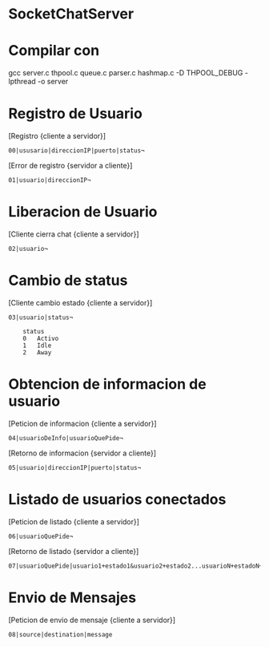 # SocketChatServer

# Compilar con

gcc server.c thpool.c queue.c parser.c hashmap.c -D THPOOL_DEBUG -lpthread -o server

# Registro de Usuario

[Registro {cliente a servidor}]

    00|ususario|direccionIP|puerto|status¬

[Error de registro {servidor a cliente}]

    01|usuario|direccionIP¬

# Liberacion de Usuario

[Cliente cierra chat {cliente a servidor}]

    02|usuario¬

# Cambio de status

[Cliente cambio estado {cliente a servidor}]

    03|usuario|status¬
        
        status
        0   Activo  
        1   Idle
        2   Away
        
# Obtencion de informacion de usuario

[Peticion de informacion {cliente a servidor}]

    04|usuarioDeInfo|usuarioQuePide¬

[Retorno de informacion {servidor a cliente}]

    05|usuario|direccionIP|puerto|status¬
    
# Listado de usuarios conectados

[Peticion de listado {cliente a servidor}]

    06|usuarioQuePide¬

[Retorno de listado {servidor a cliente}]

    07|usuarioQuePide|usuario1+estado1&usuario2+estado2...usuarioN+estadoN¬

#  Envio de Mensajes
[Peticion de envio de mensaje {cliente a servidor}]

    08|source|destination|message
